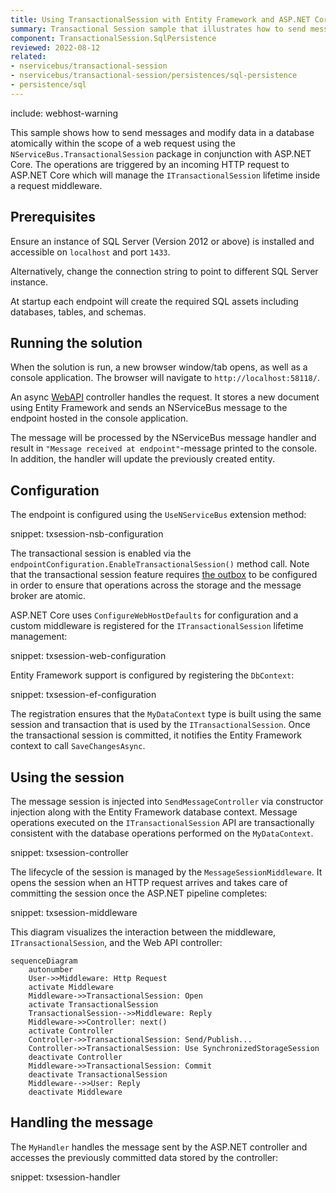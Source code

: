 ```yaml
---
title: Using TransactionalSession with Entity Framework and ASP.NET Core
summary: Transactional Session sample that illustrates how to send messages and modify data with Entity Framework in an atomic manner using ASP.NET Core.
component: TransactionalSession.SqlPersistence
reviewed: 2022-08-12
related:
- nservicebus/transactional-session
- nservicebus/transactional-session/persistences/sql-persistence
- persistence/sql
---
```


include: webhost-warning

This sample shows how to send messages and modify data in a database atomically within the scope of a web request using the `NServiceBus.TransactionalSession` package in conjunction with ASP.NET Core. The operations are triggered by an incoming HTTP request to ASP.NET Core which will manage the `ITransactionalSession` lifetime inside a request middleware.

## Prerequisites

Ensure an instance of SQL Server (Version 2012 or above) is installed and accessible on `localhost` and port `1433`.

Alternatively, change the connection string to point to different SQL Server instance.

At startup each endpoint will create the required SQL assets including databases, tables, and schemas.

## Running the solution

When the solution is run, a new browser window/tab opens, as well as a console application. The browser will navigate to `http://localhost:58118/`.

An async [WebAPI](https://dotnet.microsoft.com/apps/aspnet/apis) controller handles the request. It stores a new document using Entity Framework and sends an NServiceBus message to the endpoint hosted in the console application.

The message will be processed by the NServiceBus message handler and result in `"Message received at endpoint"`-message printed to the console. In addition, the handler will update the previously created entity.

## Configuration

The endpoint is configured using the `UseNServiceBus` extension method:

snippet: txsession-nsb-configuration

The transactional session is enabled via the `endpointConfiguration.EnableTransactionalSession()` method call. Note that the transactional session feature requires [the outbox](/nservicebus/outbox/) to be configured in order to ensure that operations across the storage and the message broker are atomic.

ASP.NET Core uses `ConfigureWebHostDefaults` for configuration and a custom middleware is registered for the `ITransactionalSession` lifetime management:

snippet: txsession-web-configuration

Entity Framework support is configured by registering the `DbContext`:

snippet: txsession-ef-configuration

The registration ensures that the `MyDataContext` type is built using the same session and transaction that is used by the `ITransactionalSession`. Once the transactional session is committed, it notifies the Entity Framework context to call `SaveChangesAsync`.

## Using the session

The message session is injected into `SendMessageController` via constructor injection along with the Entity Framework database context. Message operations executed on the `ITransactionalSession` API are transactionally consistent with the database operations performed on the `MyDataContext`.

snippet: txsession-controller

The lifecycle of the session is managed by the `MessageSessionMiddleware`. It opens the session when an HTTP request arrives and takes care of committing the session once the ASP.NET pipeline completes:

snippet: txsession-middleware

This diagram visualizes the interaction between the middleware, `ITransactionalSession`, and the Web API controller:

```mermaid
sequenceDiagram
    autonumber
    User->>Middleware: Http Request
    activate Middleware
    Middleware->>TransactionalSession: Open
    activate TransactionalSession
    TransactionalSession-->>Middleware: Reply
    Middleware->>Controller: next()
    activate Controller
    Controller->>TransactionalSession: Send/Publish...
    Controller->>TransactionalSession: Use SynchronizedStorageSession
    deactivate Controller
    Middleware->>TransactionalSession: Commit
    deactivate TransactionalSession
    Middleware-->>User: Reply
    deactivate Middleware
```

## Handling the message

The `MyHandler` handles the message sent by the ASP.NET controller and accesses the previously committed data stored by the controller:

snippet: txsession-handler
